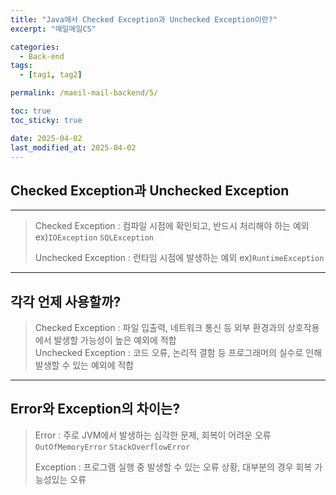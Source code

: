 ```yaml
---
title: "Java에서 Checked Exception과 Unchecked Exception이란?"
excerpt: "매일메일CS"

categories:
  - Back-end
tags:
  - [tag1, tag2]

permalink: /maeil-mail-backend/5/

toc: true
toc_sticky: true

date: 2025-04-02
last_modified_at: 2025-04-02
---
```


## Checked Exception과 Unchecked Exception

***
> Checked Exception : 컴파일 시점에 확인되고, 반드시 처리해야 하는 예외 ex)`IOException` `SQLException`     
>
> Unchecked Exception : 런타임 시점에 발생하는 예외 ex)`RuntimeException`
***

## 각각 언제 사용할까?
> Checked Exception : 파일 입출력, 네트워크 통신 등 외부 환경과의 상호작용에서 발생할 가능성이 높은 예외에 적합   
> Unchecked Exception : 코드 오류, 논리적 결함 등 프로그래머의 실수로 인해 발생할 수 있는 예외에 적합

***

## Error와 Exception의 차이는?
> Error : 주로 JVM에서 발생하는 심각한 문제, 회복이 어려운 오류 `OutOfMemoryError` `StackOverflowError`
> 
> Exception : 프로그램 실행 중 발생할 수 있는 오류 상황, 대부분의 경우 회복 가능성있는 오류
> 